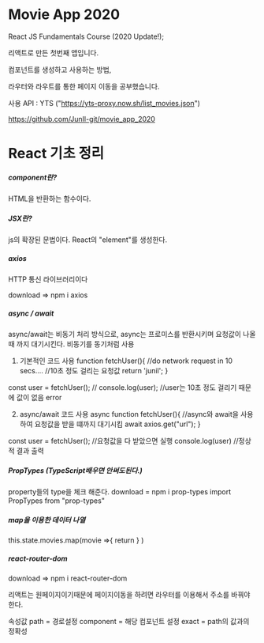 # Movie App 2020

React JS Fundamentals Course (2020 Update!);

리액트로 만든 첫번째 앱입니다.

컴포넌트를 생성하고 사용하는 방법,

라우터와 라우트를 통한 페이지 이동을 공부했습니다.

사용 API : YTS ("https://yts-proxy.now.sh/list_movies.json")

https://github.com/JunIl-git/movie_app_2020


<h1>React 기초 정리</h1>

<h5>component란?</h5>
<p>HTML을 반환하는 함수이다.</p>

<h5>JSX란?</h5>
<p>js의 확장된 문법이다. React의 "element"를 생성한다.<p>

<h5>axios</h5>
<p>HTTP 통신 라이브러리이다</p>
<p>download => npm i axios</p>

<h5>async / await</h5>
<p>async/await는 비동기 처리 방식으로,
async는 프로미스를 반환시키며 요청값이 나올 때 까지 대기시킨다.
비동기를 동기처럼 사용

1. 기본적인 코드 사용
function fetchUser(){
    //do network request in 10 secs.... //10초 정도 걸리는 요청값
    return 'junil';
}

const user = fetchUser();       //
console.log(user);              //user는 10초 정도 걸리기 때문에 값이 없음 error

2. async/await 코드 사용
async function fetchUser(){     //async와 await을 사용하여 요청값을 받을 떄까지 대기시킴
    await axios.get("url");
}

const user = fetchUser();       //요청값을 다 받았으면 실행
console.log(user)               //정상적 결과 출력
</p>

 <h5>PropTypes (TypeScript배우면 안써도된다.)</h5>
 <p>property들의 type을 체크 해준다. 
    download = npm i prop-types
    import PropTypes from "prop-types"</p>

<h5>map을 이용한 데이터 나열</h5>
<p>
    this.state.movies.map(movie =>{ 
                  return <Movie key = {movie.id}
                                id={movie.id} 
                                title={movie.title} 
                                summary={movie.summary} 
                                year={movie.year} 
                                poster={movie.medium_cover_image}
                                genres={movie.genres}
                                >
                         </Movie>
                  }
                  )
</p>

<h5>react-router-dom</h5>
<p>download => npm i react-router-dom</p>
<p>리액트는 원페이지이기때문에 페이지이동을 하려면 라우터를 이용해서 주소를 바꿔야한다.</p>
<p>속성값 path = 경로설정 component = 해당 컴포넌트 설정 exact = path의 값과의 정확성</p>